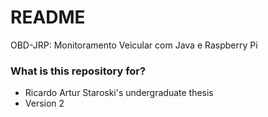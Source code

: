 # README #

OBD-JRP: Monitoramento Veicular com Java e Raspberry Pi

### What is this repository for? ###

* Ricardo Artur Staroski's undergraduate thesis
* Version 2